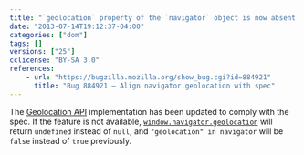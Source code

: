 ```yaml
---
title: "`geolocation` property of the `navigator` object is now absent if the API is disabled"
date: "2013-07-14T19:12:37-04:00"
categories: ["dom"]
tags: []
versions: ["25"]
cclicense: "BY-SA 3.0"
references:
    - url: "https://bugzilla.mozilla.org/show_bug.cgi?id=884921"
      title: "Bug 884921 – Align navigator.geolocation with spec"
---
```

The [Geolocation API](https://developer.mozilla.org/docs/WebAPI/Using_geolocation) implementation has been updated to comply with the spec. If the feature is not available, [`window.navigator.geolocation`](https://developer.mozilla.org/docs/Web/API/window.navigator.geolocation) will return `undefined` instead of `null`, and `"geolocation" in navigator` will be `false` instead of `true` previously.
